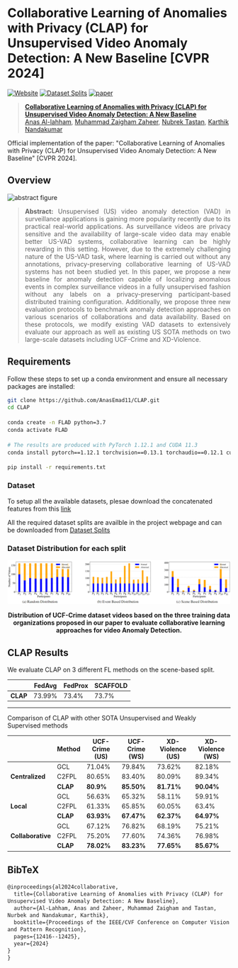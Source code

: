 # Collaborative Learning of Anomalies with Privacy (CLAP) for Unsupervised Video Anomaly Detection: A New Baseline [CVPR 2024]
[![Website](https://img.shields.io/badge/Project-Website-87CEEB)](https://anasemad11.github.io/CLAP/)
[![Dataset Splits](https://img.shields.io/badge/Dataset-Access-<COLOR>)](https://mbzuaiac-my.sharepoint.com/:f:/g/personal/anas_al-lahham_mbzuai_ac_ae/Ek7OQNDf9tBLqk7AfH4CPAgBP9cvtjCZnIWbrfwGogXlsA?e=TwuRwr)
[![paper](https://img.shields.io/badge/arXiv-Paper-<COLOR>.svg)](https://arxiv.org/abs/2404.00847)


> [**Collaborative Learning of Anomalies with Privacy (CLAP) for Unsupervised Video Anomaly Detection: A New Baseline**](https://arxiv.org/abs/2404.00847)<br>
> [Anas Al-lahham](https://anasemad11.github.io/), [Muhammad Zaigham Zaheer](https://www.linkedin.com/in/zaighamzaheer/?originalSubdomain=kr), [Nubrek Tastan](https://tnurbek.github.io/), [Karthik Nandakumar](https://www.linkedin.com/in/karthik-nandakumar-5504465/)

Official implementation of the paper: "Collaborative Learning of Anomalies with Privacy (CLAP) for Unsupervised Video Anomaly Detection: A New Baseline" [CVPR 2024].

## Overview
![abstract figure](imgs/github_cvpr_mainfig.drawio.png)
> **<p align="justify"> Abstract:** Unsupervised (US) video anomaly detection (VAD) in surveillance applications is gaining more popularity recently due to its practical real-world applications. As surveillance videos are privacy sensitive and the availability of large-scale video data may enable better US-VAD systems, collaborative learning can be highly rewarding in this setting. However, due to the extremely challenging nature of the US-VAD task, where learning is carried out without any annotations, privacy-preserving collaborative learning of US-VAD systems has not been studied yet. In this paper, we propose a new baseline for anomaly detection capable of localizing anomalous events in complex surveillance videos in a fully unsupervised fashion without any labels on a privacy-preserving participant-based distributed training configuration. Additionally, we propose three new evaluation protocols to benchmark anomaly detection approaches on various scenarios of collaborations and data availability. Based on these protocols, we modify existing VAD datasets to extensively evaluate our approach as well as existing US SOTA methods on two large-scale datasets including UCF-Crime and XD-Violence.


## Requirements 
Follow these steps to set up a conda environment and ensure all necessary packages are installed:

```bash
git clone https://github.com/AnasEmad11/CLAP.git
cd CLAP

conda create -n FLAD python=3.7
conda activate FLAD

# The results are produced with PyTorch 1.12.1 and CUDA 11.3
conda install pytorch==1.12.1 torchvision==0.13.1 torchaudio==0.12.1 cudatoolkit=11.3 -c pytorch

pip install -r requirements.txt
```


### Dataset

To setup all the available datasets, plesae download the concatenated features from this [link](https://mbzuaiac-my.sharepoint.com/:f:/g/personal/anas_al-lahham_mbzuai_ac_ae/Ek7OQNDf9tBLqk7AfH4CPAgBP9cvtjCZnIWbrfwGogXlsA?e=TwuRwr)

All the required dataset splits are availble in the project webpage and can be downloaded from [Dataset Splits](https://github.com/AnasEmad11/CLAP/raw/webpage_v3/dataset_splits.zip)

### Dataset Distribution for each split
<div align="center">
    <img src="docs/static/images/data_dist.png"  alt=" Dataset  dist">
    <p><b>Distribution of UCF-Crime dataset videos based on the three training data organizations proposed in our paper to evaluate collaborative learning approaches for video Anomaly Detection.</b></p>
</div>



## CLAP Results

We evaluate CLAP on 3 different FL methods on the scene-based split.

|              | FedAvg | FedProx | SCAFFOLD |
|--------------|--------|---------|----------|
| **CLAP**     | 73.99% | 73.4%   | 73.7%    |

---

Comparison of CLAP with other SOTA Unsupervised and Weakly Supervised methods

|              | Method | UCF-Crime (US) | UCF-Crime (WS) | XD-Violence (US) | XD-Violence (WS) |
|--------------|--------|-----------------|----------------|------------------|------------------|
|  | GCL    | 71.04%          | 79.84%         | 73.62%           | 82.18%           |
|      **Centralized**        | C2FPL  | 80.65%          | 83.40%         | 80.09%           | 89.34%           |
|              | **CLAP** | **80.9%**       | **85.50%**     | **81.71%**       | **90.04%**       |
|      | GCL    | 56.63%          | 65.32%         | 58.11%           | 59.91%           |
|    **Local**           | C2FPL  | 61.33%          | 65.85%         | 60.05%           | 63.4%            |
|              | **CLAP** | **63.93%**      | **67.47%**     | **62.37%**       | **64.97%**       |
|  | GCL    | 67.12%       | 76.82%         | 68.19%           | 75.21%           |
|       **Collaborative**       | C2FPL  | 75.20%          | 77.60%         | 74.36%           | 76.98%           |
|              | **CLAP** | **78.02%**      | **83.23%**     | **77.65%**       | **85.67%**       |



<section class="section" id="BibTeX">
  <div class="container is-max-desktop content">
    <h2 class="title">BibTeX</h2>
    <pre><code>@inproceedings{al2024collaborative,
  title={Collaborative Learning of Anomalies with Privacy (CLAP) for Unsupervised Video Anomaly Detection: A New Baseline},
  author={Al-Lahham, Anas and Zaheer, Muhammad Zaigham and Tastan, Nurbek and Nandakumar, Karthik},
  booktitle={Proceedings of the IEEE/CVF Conference on Computer Vision and Pattern Recognition},
  pages={12416--12425},
  year={2024}
}
}</code></pre>
  </div>
</section>




